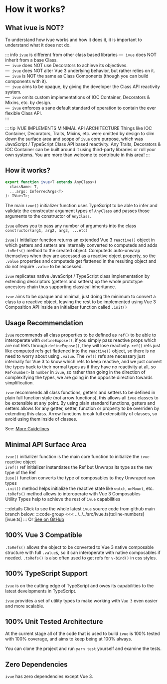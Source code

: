 <script setup lang="ts">
import CounterBasic from '../components/usage/CounterBasic.vue'
</script>

# How it works?

## What ivue is NOT?

To understand how ivue works and how it does it, it is important to understand what it does not do.

::: info `ivue` is different from other class based libraries
&mdash; &nbsp;`ivue` does NOT inherit from a base Class.<br />
&mdash; &nbsp;`ivue` does NOT use Decorators to achieve its objectives.<br />
&mdash; &nbsp;`ivue` does NOT alter Vue 3 underlying behavior, but rather relies on it.<br />
&mdash; &nbsp;`ivue` is NOT the same as Class Components (though you can build components with it).<br />
&mdash; &nbsp;`ivue` aims to be opaque, by giving the developer the Class API reactivity system.<br />
&mdash; &nbsp;`ivue` omits custom implementations of IOC Container, Decorators & Mixins, etc. by design.<br />
&mdash; &nbsp;`ivue` enforces a sane default standard of operation to contain the ever flexible Class API.<br />
:::

::: tip IVUE IMPLEMENTS MINIMAL API ARCHITECTURE
Things like IOC Container, Decorators, Traits, Mixins, etc. were omitted by design to slim down the surface area and scope of `ivue` core purpose, which was JavaScript / TypeScript Class API based reactivity. Any Traits, Decorators & IOC Container can be built around it using third-party libraries or roll your own systems. You are more than welcome to contribute in this area!
:::

## How it works?

```ts
export function ivue<T extends AnyClass>(
  className: T,
  ...args: InferredArgs<T>
): IVue<T>;
```

The main `ivue()` initializer function uses TypeScript to be able to infer and validate the constrcutor argument types of `AnyClass` and passes those arguments to the constructor of `AnyClass`.

`ivue` allows you to pass any number of arguments into the class `constructor(arg1, arg2, arg3, ...etc)`

`ivue()` initializer function returns an extended Vue 3 `reactive()` object in which getters and setters are internally converted to computeds and adds `.toRefs()` method to the created object. Computeds auto-unwrap themselves when they are accessed as a reactive object property, so the `.value` properties and computeds get flattened in the resulting object and do not require `.value` to be accessed.

`ivue` replicates native JavaScript / TypeScript class implementation by extending descriptors (getters and setters) up the whole prototype ancestors chain thus supporting classical inheritance.

`ivue` aims to be opaque and minimal, just doing the minimum to convert a class to a reactive object, leaving the rest to be implemented using Vue 3 Composition API inside an initializer function called `.init()`

## Usage Recommendation

`ivue` recommends all class properties to be defined as `ref()` to be able to interoperate with `defineExpose()`, if you simply pass reactive props which are not Refs through `defineExpose()`, they will lose reactivity. `ref()` refs just like computed refs get flattened into the `reactive()` object, so there is no need to worry about using `.value`. The `ref()` refs are necessary just internally for Vue 3 to know which refs to keep reactive, and we just convert the types back to their normal types as if they have no reactivity at all, so `Ref<number>` is `number` in `ivue`, so rather than going in the direction of complexifying the types, we are going in the opposite direction towards simplification.

`ivue` recommends all class functions, getters and setters to be defined in plain full function style (not arrow functions), this allows all `ivue` classes to be extensible at any point. By using plain standard functions, getters and setters allows for any getter, setter, function or property to be overriden by extending this class. Arrow functions break full extensibility of classes, so avoid using them inside of classes.

See: [More Guidelines](/pages/guidelines.html)

## Minimal API Surface Area

`ivue()` initializer function is the main core function to initialize the `ivue` reactive object<br />
`iref()` ref initializer instantiates the Ref but Unwraps its type as the raw type of the Ref<br />
`iuse()` function converts the type of composables to they Unwraped raw types<br />
`.init()` method helps initialize the reactive state like `watch`, `onMount`, etc.<br />
`.toRefs()` method allows to interoperate with Vue 3 Composables<br />
Utility Types help to achieve the rest of `ivue` capabilities

:::details Click to see the whole latest `ivue` source code from github main branch below:
:::code-group
<<< ../../../src/ivue.ts{ts:line-numbers} [ivue.ts]
:::
Or [See on GitHub](https://github.com/infinite-system/ivue/blob/main/src/ivue.ts)

## 100% Vue 3 Compatible

`.toRefs()` allows the object to be converted to Vue 3 native composable structure with full `.value`s, so it can interoperate with native composables if needed. `.toRefs()` is also often used to get refs for `v-bind()` in css styles.

## 100% TypeScript Support

`ivue` is on the cutting edge of TypeScript and owes its capabilities to the latest developments in TypeScript.

`ivue` provides a set of utility types to make working with `Vue 3` even easier and more scalable.

## 100% Unit Tested Architecture

At the current stage all of the code that is used to build `ivue` is 100% tested with 100% coverage, and aims to keep being at 100% always.

You can clone the project and run `yarn test` yourself and examine the tests.

## Zero Dependencies

`ivue` has zero dependencies except Vue 3.
